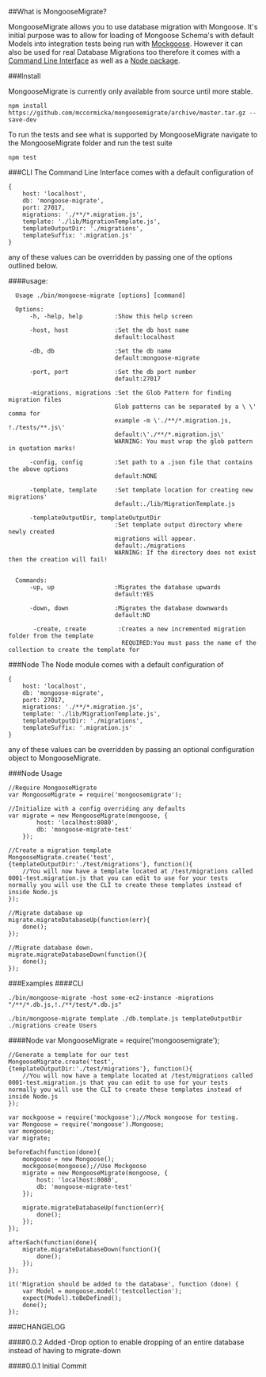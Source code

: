 ##What is MongooseMigrate?

MongooseMigrate allows you to use database migration with Mongoose.
It's initial purpose was to allow for loading of Mongoose Schema's with default Models into integration tests being run
with [Mockgoose](https://github.com/mccormicka/Mockgoose).
However it can also be used for real Database Migrations too therefore it comes with a [Command Line Interface](#cli) as well as a [Node package](#node).

###Install

MongooseMigrate is currently only available from source until more stable.

    npm install https://github.com/mccormicka/mongoosemigrate/archive/master.tar.gz --save-dev

To run the tests and see what is supported by MongooseMigrate navigate to the MongooseMigrate folder and run the test suite

    npm test

###CLI
The Command Line Interface comes with a default configuration of 

    {
        host: 'localhost',
        db: 'mongoose-migrate',
        port: 27017,
        migrations: './**/*.migration.js',
        template: './lib/MigrationTemplate.js',
        templateOutputDir: './migrations',
        templateSuffix: '.migration.js'
    }
any of these values can be overridden by passing one of the options outlined below.

####usage:
     
      Usage ./bin/mongoose-migrate [options] [command]
    
      Options: 
          -h, -help, help         :Show this help screen 
    
          -host, host             :Set the db host name  
                                  default:localhost 
    
          -db, db                 :Set the db name 
                                  default:mongoose-migrate 
    
          -port, port             :Set the db port number 
                                  default:27017 
    
          -migrations, migrations :Set the Glob Pattern for finding migration files 
                                  Glob patterns can be separated by a \ \' comma for 
                                  example -m \'./**/*.migration.js, !./tests/**.js\' 
                                  default:\'./**/*.migration.js\' 
                                  WARNING: You must wrap the glob pattern in quotation marks!  
                                    
          -config, config         :Set path to a .json file that contains the above options 
                                  default:NONE 
                                  
          -template, template     :Set template location for creating new migrations'
                                  default:./lib/MigrationTemplate.js

          -templateOutputDir, templateOutputDir    
                                  :Set template output directory where newly created
                                  migrations will appear.
                                  default:./migrations
                                  WARNING: If the directory does not exist then the creation will fail!
                                
            
      Commands: 
          -up, up                 :Migrates the database upwards 
                                  default:YES 
    
          -down, down             :Migrates the database downwards 
                                  default:NO 
                                  
           -create, create         :Creates a new incremented migration folder from the template
                                    REQUIRED:You must pass the name of the collection to create the template for

###Node
The Node module comes with a default configuration of

    {
        host: 'localhost',
        db: 'mongoose-migrate',
        port: 27017,
        migrations: './**/*.migration.js',
        template: './lib/MigrationTemplate.js',
        templateOutputDir: './migrations',
        templateSuffix: '.migration.js'
    }
any of these values can be overridden by passing an optional configuration object to MongooseMigrate.

###Node Usage
    
    //Require MongooseMigrate
    var MongooseMigrate = require('mongoosemigrate');
    
    //Initialize with a config overriding any defaults
    var migrate = new MongooseMigrate(mongoose, {
            host: 'localhost:8080',
            db: 'mongoose-migrate-test'
        });
    
    //Create a migration template
    MongooseMigrate.create('test', {templateOutputDir:'./test/migrations'}, function(){
        //You will now have a template located at /test/migrations called 0001-test.migration.js that you can edit to use for your tests normally you will use the CLI to create these templates instead of inside Node.js
    });
    
    //Migrate database up
    migrate.migrateDatabaseUp(function(err){
        done();
    });        
    
    //Migrate database down.
    migrate.migrateDatabaseDown(function(){
        done();
    });
        
###Examples
####CLI

    ./bin/mongoose-migrate -host some-ec2-instance -migrations "/**/*.db.js,!./**/test/*.db.js" 
    
    ./bin/mongoose-migrate template ./db.template.js templateOutputDir ./migrations create Users

####Node
    var MongooseMigrate = require('mongoosemigrate');
    
    //Generate a template for our test
    MongooseMigrate.create('test', {templateOutputDir:'./test/migrations'}, function(){
        //You will now have a template located at /test/migrations called 0001-test.migration.js that you can edit to use for your tests normally you will use the CLI to create these templates instead of inside Node.js
    });
    
    var mockgoose = require('mockgoose');//Mock mongoose for testing.
    var Mongoose = require('mongoose').Mongoose;
    var mongoose;
    var migrate;
    
    beforeEach(function(done){
        mongoose = new Mongoose();
        mockgoose(mongoose);//Use Mockgoose
        migrate = new MongooseMigrate(mongoose, {
            host: 'localhost:8080',
            db: 'mongoose-migrate-test'
        });
            
        migrate.migrateDatabaseUp(function(err){
            done();
        });        
    });
    
    afterEach(function(done){
        migrate.migrateDatabaseDown(function(){
            done();
        });
    });
    
    it('Migration should be added to the database', function (done) {
        var Model = mongoose.model('testcollection');
        expect(Model).toBeDefined();
        done();
    });

###CHANGELOG

####0.0.2
Added -Drop option to enable dropping of an entire database instead of having to migrate-down

####0.0.1
Initial Commit